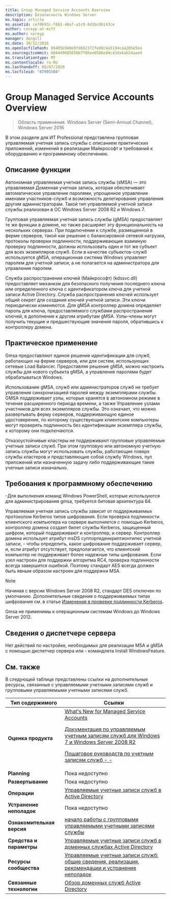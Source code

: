 ```yaml
---
title: Group Managed Service Accounts Overview
description: Безопасность Windows Server
ms.topic: article
ms.assetid: cef0693c-f861-48a7-a1c0-8d1bc06143ce
author: coreyp-at-msft
ms.author: coreyp
manager: dongill
ms.date: 10/12/2016
ms.openlocfilehash: 09405b940e9fd862372fe80c4a5194caa205e5ea
ms.sourcegitcommit: 68444968565667f86ee0586ed4c43da4ab24aaed
ms.translationtype: MT
ms.contentlocale: ru-RU
ms.lasthandoff: 08/07/2020
ms.locfileid: "87991504"
---
```

# <a name="group-managed-service-accounts-overview"></a>Group Managed Service Accounts Overview

>Область применения. Windows Server (Semi-Annual Channel), Windows Server 2016

В этом разделе для ИТ Professional представлена групповая управляемая учетная запись службы с описанием практических приложений, изменений в реализации Майкрософт и требований к оборудованию и программному обеспечению.


## <a name="feature-description"></a><a name="BKMK_OVER"></a>Описание функции
Автономная управляемая учетная запись службы (sMSA) — это управляемая Доменная учетная запись, которая обеспечивает автоматическое управление паролями, упрощенное управление именами участников-служб и возможность делегирования управления другим администраторам. Такой тип управляемой учетной записи службы реализован в ОС Windows Server 2008 R2 и Windows 7.

Групповая управляемая учетная запись службы (gMSA) предоставляет те же функции в домене, но также расширяет эту функциональность на нескольких серверах. При подключении к службе, размещенной в ферме серверов, такой как решение с балансировкой сетевой нагрузки, протоколы проверки подлинности, поддерживающие взаимную проверку подлинности, должны использовать один и тот же субъект для всех экземпляров служб. Если в качестве субъектов-служб используется gMSA, операционная система Windows управляет паролем для учетной записи, а не полагается на администратора для управления паролем.

Служба распространения ключей (Майкрософт) \(kdssvc.dll\) предоставляет механизм для безопасного получения последнего ключа или определенного ключа с идентификатором ключа для учетной записи Active Directory. Служба распространения ключей использует общий секрет для создания ключей учетной записи. Эти ключи периодически изменяются. Для gMSA контроллер домена определяет пароль для ключа, предоставляемого службами распространения ключей, в дополнение к другим атрибутам gMSA.  Узлы-члены могут получить текущие и предшествующие значения пароля, обратившись к контроллеру домена.

## <a name="practical-applications"></a><a name="BKMK_APP"></a>Практическое применение
Gmsa предоставляют единое решение идентификации для служб, работающих на ферме серверов, или для систем, использующих сетевые Load Balancer. Предоставляя решение gMSA, можно настроить службы для нового субъекта gMSA, а управление паролями будет обрабатываться Windows.

Использование gMSA, служб или администраторов служб не требует управления синхронизацией паролей между экземплярами службы. GMSA поддерживает узлы, которые хранятся в автономном режиме в течение расширенного периода времени, а также Управление узлами участников для всех экземпляров службы. Это означает, что можно развертывать ферму серверов, поддерживающую единое удостоверение, по которому существующие клиентские компьютеры могут проверять подлинность без идентификации экземпляра службы, к которому они подключаются.

Отказоустойчивые кластеры не поддерживают групповые управляемые учетные записи служб. При этом групповую или автономную учетную запись службы могут использовать службы, работающие поверх службы кластеров и представляющие собой службу Windows, пул приложений или назначенную задачу либо поддерживающие такие учетные записи изначально.

## <a name="software-requirements"></a><a name="BKMK_SOFT"></a>Требования к программному обеспечению

\-Для выполнения команд Windows PowerShell, которые используются для администрирования gmsa, требуется битовая архитектура 64.

Управляемая учетная запись службы зависит от поддерживаемых протоколом Kerberos типов шифрования. Если проверка подлинности клиентского компьютера на сервере выполняется с помощью Kerberos, контроллер домена создает билет службы Kerberos, защищенный шифром, который поддерживают и контроллер, и сервер. Контроллер домена использует атрибут msDS суппортеденкриптионтипес учетной записи, \- чтобы определить, какое шифрование поддерживает сервер, и, если атрибут отсутствует, предполагается, что клиентский компьютер не поддерживает более надежные типы шифрования. Если узел настроен для поддержки алгоритма RC4, проверка подлинности всегда завершится ошибкой. Поэтому стандарт AES всегда должен быть явным образом настроен для поддержки MSA.

> [!NOTE]
> Начиная с версии Windows Server 2008 R2, стандарт DES отключен по умолчанию. Дополнительные сведения о поддерживаемых типах шифрования см. в статье [Изменения в проверке подлинности Kerberos](/previous-versions/windows/it-pro/windows-server-2008-R2-and-2008/dd560670(v=ws.10)).

Gmsa не применимы к операционным системам Windows до Windows Server 2012.

## <a name="server-manager-information"></a>Сведения о диспетчере сервера
Нет действий по настройке, необходимых для реализации MSA и gMSA с помощью диспетчер сервера или \- командлета Install WindowsFeature.

## <a name="see-also"></a><a name="BKMK_LINKS"></a> См. также
В следующей таблице представлены ссылки на дополнительные ресурсы, связанные с управляемыми учетными записями служб и групповыми управляемыми учетными записями служб.

|Тип содержимого|Ссылки|
|--------|-------|
|**Оценка продукта**|[What's New for Managed Service Accounts](what-s-new-for-managed-service-accounts.md)<p>[Документация по управляемым учетным записям служб для Windows 7 и Windows Server 2008 R2](/previous-versions/windows/it-pro/windows-server-2008-R2-and-2008/ff641731(v=ws.10))<p>[Пошаговое руководств по учетным записям служб \- \-](/previous-versions/windows/it-pro/windows-server-2008-R2-and-2008/dd548356(v=ws.10))|
|**Planning**|Пока недоступно|
|**Развертывание**|Пока недоступно|
|**Операции**|[Управляемые учетные записи служб в Active Directory](/previous-versions/windows/it-pro/windows-server-2008-R2-and-2008/dd378925(v=ws.10))|
|**Устранение неполадок**|Пока недоступно|
|**Ознакомительная версия**|[начало работы с групповыми управляемыми учетными записями службы](getting-started-with-group-managed-service-accounts.md)|
|**Средства и параметры**|[Управляемые учетные записи служб в доменных службах Active Directory](/previous-versions/windows/it-pro/windows-server-2008-R2-and-2008/dd378925(v=ws.10))|
|**Ресурсы сообщества**|[Управляемые учетные записи служб: общие сведения, реализация, рекомендации и устранение неполадок](/archive/blogs/askds/managed-service-accounts-understanding-implementing-best-practices-and-troubleshooting)|
|**Связанные технологии**|[Обзор доменных служб Active Directory](active-directory-domain-services-overview.md)|